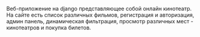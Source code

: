 Веб-приложение на django представляющее собой онлайн кинотеатр. На сайте есть список различных фильмов, регистрация и авторизация, админ панель, динамическая фильтрация, просмотр различных мест - кинотеатров и покупка билетов.

